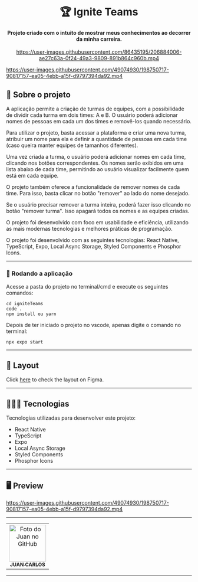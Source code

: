 <h1 align="center">
  🏆 Ignite Teams
</h1>

<h4 align="center">
  Projeto criado com o intuito de mostrar meus conhecimentos ao decorrer da minha carreira.
</h4>

<div align="center">

https://user-images.githubusercontent.com/86435195/206884006-ae27c63a-0f24-49a3-9809-891b864c960b.mp4
 
</div>


https://user-images.githubusercontent.com/49074930/198750717-90817157-ea05-4ebb-a15f-d9797394da92.mp4

## 📝 Sobre o projeto

A aplicação permite a criação de turmas de equipes, com a possibilidade de dividir cada turma em dois times: A e B. O usuário poderá adicionar nomes de pessoas em cada um dos times e removê-los quando necessário.

Para utilizar o projeto, basta acessar a plataforma e criar uma nova turma, atribuir um nome para ela e definir a quantidade de pessoas em cada time (caso queira manter equipes de tamanhos diferentes).

Uma vez criada a turma, o usuário poderá adicionar nomes em cada time, clicando nos botões correspondentes. Os nomes serão exibidos em uma lista abaixo de cada time, permitindo ao usuário visualizar facilmente quem está em cada equipe.

O projeto também oferece a funcionalidade de remover nomes de cada time. Para isso, basta clicar no botão "remover" ao lado do nome desejado.

Se o usuário precisar remover a turma inteira, poderá fazer isso clicando no botão "remover turma". Isso apagará todos os nomes e as equipes criadas.

O projeto foi desenvolvido com foco em usabilidade e eficiência, utilizando as mais modernas tecnologias e melhores práticas de programação.

O projeto foi desenvolvido com as seguintes tecnologias: React Native, TypeScript, Expo, Local Async Storage, Styled Components e Phosphor Icons.

<hr>

<h3>🧭 Rodando a aplicação</h3>

<span class="pl-c"><span class="pl-c"></span> Acesse a pasta do projeto no terminal/cmd e execute os seguintes comandos:</span>

```
cd igniteTeams
code .
npm install ou yarn
```
<span class="pl-c"><span class="pl-c"></span>Depois de ter iniciado o projeto no vscode, apenas digite o comando no terminal:</span>

```
npx expo start
```
<hr>

## 🎨 Layout

<p>
  Click <a href="https://www.figma.com/file/o410njqkDFdPQO8VrQhc9t/Ignite-Teams-(Community)?node-id=37%3A6">here</a> to check the layout on Figma.
</p>

<hr>

## 👩🏻‍💻 Tecnologias

Tecnologias utilizadas para desenvolver este projeto:

- React Native
- TypeScript
- Expo
- Local Async Storage
- Styled Components
- Phosphor Icons

<hr>

## 🖥 Preview

https://user-images.githubusercontent.com/49074930/198750717-90817157-ea05-4ebb-a15f-d9797394da92.mp4

<hr>
<table>
  <tr>
    <td align="center">
      <a href="https://github.com/JuanCarllos13">
        <img src="https://github.com/JuanCarllos13.png" width="100px;" height="100px" alt="Foto do Juan no GitHub"/><br>
        <sub>
          <b>JUAN CARLOS</b>
        </sub>
      </a>
    </td>
  </tr>
</table>
</table>
<hr>